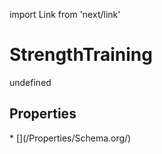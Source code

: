 import Link from 'next/link'
# StrengthTraining

undefined

## Properties

<Grid>
* [](/Properties/Schema.org/)

</Grid>

